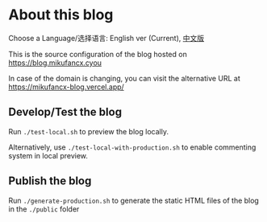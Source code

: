 # About this blog

Choose a Language/选择语言: English ver (Current), [中文版](./README.zh-cn.md)

This is the source configuration of the blog hosted on https://blog.mikufancx.cyou

In case of the domain is changing, you can visit the alternative URL at https://mikufancx-blog.vercel.app/ 

## Develop/Test the blog

Run `./test-local.sh` to preview the blog locally.

Alternatively, use `./test-local-with-production.sh` to enable commenting system in local preview.

## Publish the blog

Run `./generate-production.sh` to generate the static HTML files of the blog in the `./public` folder
